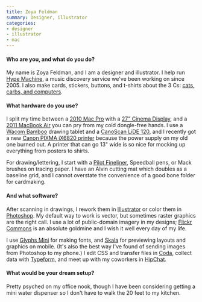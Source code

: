 ```yaml
---
title: Zoya Feldman
summary: Designer, illustrator
categories:
- designer
- illustrator
- mac
---
```


#### Who are you, and what do you do?

My name is Zoya Feldman, and I am a designer and illustrator. I help run [Hype Machine][the-hype-machine], a music discovery service we've been working on since 2005. I also make cards, stickers, buttons, and t-shirts about the 3 Cs: [cats, carbs, and computers](http://www.catslock.com/ "Zoya's Etsy store.").

#### What hardware do you use?

I split my time between a [2010 Mac Pro][mac-pro] with a [27" Cinema Display][cinema-display], and a [2011 MacBook Air][macbook-air] you can pry from my cold dongle-free hands. I use a [Wacom Bamboo][bamboo] drawing tablet and a [CanoScan LiDE 120][canoscan-lide-120], and I recently got a new [Canon PIXMA iX6820 printer][pixma-ix6820] because the power supply on my old one burned out. A printer that can go 13" wide is so nice for mocking up everything from posters to shirts.

For drawing/lettering, I start with a [Pilot Fineliner][fineliner], Speedball pens, or Mack brushes on tracing paper. I have an Alvin cutting mat which doubles as a baseline grid, and I cannot overstate the convenience of a good bone folder for cardmaking.

#### And what software?

After scanning in drawings, I rework them in [Illustrator][] or color them in [Photoshop][]. My default way to work is vector, but sometimes raster graphics are the right call. I use a lot of public-domain imagery in my designs; [Flickr][] [Commons](https://www.flickr.com/commons "A library of no-known-copyright photos.") is an absolute goldmine and I wish it well every day of my life.

I use [Glyphs Mini][glyphs-mini] for making fonts, and [Skala][skala-preview] for previewing layouts and graphics on mobile. (It's also the best way I've found of sending images from Photoshop to my phone.) I edit CSS and transfer files in [Coda][], collect data with [Typeform][], and meet up with my coworkers in [HipChat][].

#### What would be your dream setup?

Pretty psyched on my office nook, though I have been considering getting a mini water dispenser so I don't have to walk the 20 feet to my kitchen.

[bamboo]: https://www.wacom.com/en/us/bamboo "Smaller pen/multi-touch tablets."
[canoscan-lide-120]: https://www.usa.canon.com/internet/portal/us/home/products/details/scanners/photo-scanner/canoscan-lide-120 "A scanner."
[cinema-display]: https://en.wikipedia.org/wiki/Apple_Cinema_Display "An LCD display."
[fineliner]: http://pilotpen.us/brands/razor-point/fineliner/ "A marker pen."
[mac-pro]: https://www.apple.com/mac-pro/ "The Intel-based Mac tower computer."
[macbook-air]: https://www.apple.com/macbook-air/ "A very thin laptop."
[pixma-ix6820]: https://shop.usa.canon.com/shop/en/catalog/pixma-ix6820-wireless-inkjet-business-printer "An inkjet printer."
[coda]: https://panic.com/coda/ "A single-window HTML/web tool for the Mac."
[flickr]: https://www.flickr.com/ "A photo sharing website."
[glyphs-mini]: https://glyphsapp.com/glyphs-mini "A lightweight font editor for the Mac."
[hipchat]: https://www.hipchat.com/ "A hosted IM and file service."
[illustrator]: https://www.adobe.com/products/illustrator.html "A vector graphics editor."
[photoshop]: https://www.adobe.com/products/photoshop.html "A bitmap image editor."
[skala-preview]: https://bjango.com/mac/skalapreview/ "Design preview software."
[the-hype-machine]: https://hypem.com/ "A music site that pools reviewed music for you."
[typeform]: https://www.typeform.com/about/ "A forms and survey service."
